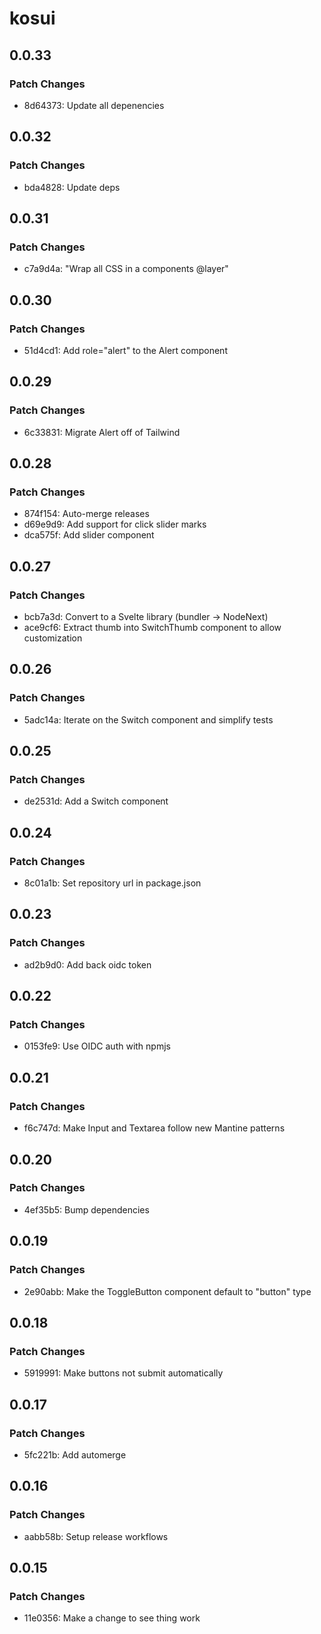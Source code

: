 # kosui

## 0.0.33

### Patch Changes

- 8d64373: Update all depenencies

## 0.0.32

### Patch Changes

- bda4828: Update deps

## 0.0.31

### Patch Changes

- c7a9d4a: "Wrap all CSS in a components @layer"

## 0.0.30

### Patch Changes

- 51d4cd1: Add role="alert" to the Alert component

## 0.0.29

### Patch Changes

- 6c33831: Migrate Alert off of Tailwind

## 0.0.28

### Patch Changes

- 874f154: Auto-merge releases
- d69e9d9: Add support for click slider marks
- dca575f: Add slider component

## 0.0.27

### Patch Changes

- bcb7a3d: Convert to a Svelte library (bundler -> NodeNext)
- ace9cf6: Extract thumb into SwitchThumb component to allow customization

## 0.0.26

### Patch Changes

- 5adc14a: Iterate on the Switch component and simplify tests

## 0.0.25

### Patch Changes

- de2531d: Add a Switch component

## 0.0.24

### Patch Changes

- 8c01a1b: Set repository url in package.json

## 0.0.23

### Patch Changes

- ad2b9d0: Add back oidc token

## 0.0.22

### Patch Changes

- 0153fe9: Use OIDC auth with npmjs

## 0.0.21

### Patch Changes

- f6c747d: Make Input and Textarea follow new Mantine patterns

## 0.0.20

### Patch Changes

- 4ef35b5: Bump dependencies

## 0.0.19

### Patch Changes

- 2e90abb: Make the ToggleButton component default to "button" type

## 0.0.18

### Patch Changes

- 5919991: Make buttons not submit automatically

## 0.0.17

### Patch Changes

- 5fc221b: Add automerge

## 0.0.16

### Patch Changes

- aabb58b: Setup release workflows

## 0.0.15

### Patch Changes

- 11e0356: Make a change to see thing work
